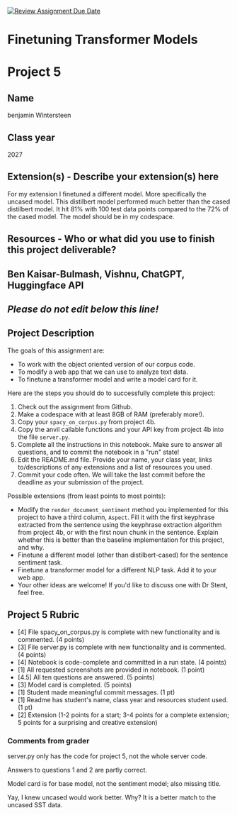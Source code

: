 [![Review Assignment Due Date](https://classroom.github.com/assets/deadline-readme-button-24ddc0f5d75046c5622901739e7c5dd533143b0c8e959d652212380cedb1ea36.svg)](https://classroom.github.com/a/0rZ6gddk)
# Finetuning Transformer Models

# Project 5

## Name
benjamin Wintersteen
## Class year
2027
## Extension(s) - Describe your extension(s) here
For my extension I finetuned a different model. More specifically the uncased model. This distilbert model performed much better than the cased distilbert model. It hit 81% with 100 test data points compared to the 72% of the cased model. The model should be in my codespace. 
## Resources - Who or what did you use to finish this project deliverable?
Ben Kaisar-Bulmash, Vishnu, ChatGPT, Huggingface API
-----------------------------------------------------------------------------------------------------------------------------------------------
*Please do not edit below this line!*
-----------------------------------------------------------------------------------------------------------------------------------------------

## Project Description

The goals of this assignment are:
* To work with the object oriented version of our corpus code.
* To modify a web app that we can use to analyze text data.
* To finetune a transformer model and write a model card for it.

Here are the steps you should do to successfully complete this project:
1. Check out the assignment from Github. 
2. Make a codespace with at least 8GB of RAM (preferably more!).
3. Copy your `spacy_on_corpus.py` from project 4b.
4. Copy the anvil callable functions and your API key from project 4b into the file `server.py`.
5. Complete all the instructions in this notebook. Make sure to answer all questions, and to commit the notebook in a "run" state!
6. Edit the README.md file. Provide your name, your class year, links to/descriptions of any extensions and a list of resources you used. 
7. Commit your code often. We will take the last commit before the deadline as your submission of the project.

Possible extensions (from least points to most points):
* Modify the `render_document_sentiment` method you implemented for this project to have a third column, `Aspect`. Fill it with the first keyphrase extracted from the sentence using the keyphrase extraction algorithm from project 4b, or with the first noun chunk in the sentence. Explain whether this is better than the baseline implementation for this project, and why.
* Finetune a different model (other than distilbert-cased) for the sentence sentiment task.
* Finetune a transformer model for a different NLP task. Add it to your web app.
* Your other ideas are welcome! If you'd like to discuss one with Dr Stent, feel free.

## Project 5 Rubric

- [4] File spacy_on_corpus.py is complete with new functionality and is commented. (4 points)
- [3] File server.py is complete with new functionality and is commented. (4 points)
- [4] Notebook is code-complete and committed in a run state. (4 points)
- [1] All requested screenshots are provided in notebook. (1 point)
- [4.5] All ten questions are answered. (5 points)
- [3] Model card is completed. (5 points)
- [1] Student made meaningful commit messages. (1 pt)
- [1] Readme has student's name, class year and resources student used. (1 pt)
- [2] Extension (1-2 points for a start; 3-4 points for a complete extension; 5 points for a surprising and creative extension)

### Comments from grader

server.py only has the code for project 5, not the whole server code.

Answers to questions 1 and 2 are partly correct.

Model card is for base model, not the sentiment model; also missing title.

Yay, I knew uncased would work better. Why? It is a better match to the uncased SST data.

